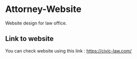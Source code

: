# Attorney-Website

Website design for law office.

## Link to website

You can check website using this link : https://civic-law.com/
